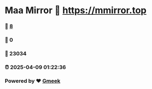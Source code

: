 # Maa Mirror :link: https://mmirror.top 
### :page_facing_up: [8](https://mmirror.top/tag.html) 
### :speech_balloon: 0 
### :hibiscus: 23034 
### :alarm_clock: 2025-04-09 01:22:36 
### Powered by :heart: [Gmeek](https://github.com/Meekdai/Gmeek)
